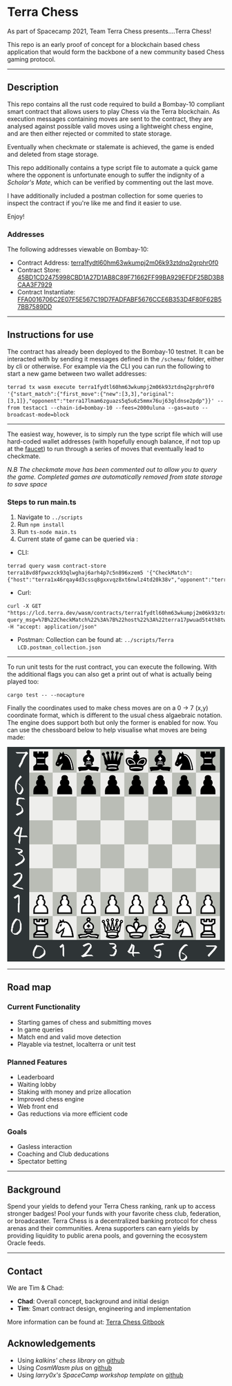 # Terra Chess

As part of Spacecamp 2021, Team Terra Chess presents....Terra Chess!

This repo is an early proof of concept for a blockchain based chess application that would form the backbone of a new community based Chess gaming protocol. 

-------------------------------
## Description

This repo contains all the rust code required to build a Bombay-10 compliant smart contract that allows users to play Chess via the Terra blockchain. 
As execution messages containing moves are sent to the contract, they are analysed against possible valid moves using a lightweight chess engine, and are then either rejected or commited to state storage. 

Eventually when checkmate or stalemate is achieved, the game is ended and deleted from stage storage.

This repo additionally contains a type script file to automate a quick game where the opponent is unfortunate enough to suffer the indignity of a *Scholar's Mate*, which can be verified by commenting out the last move.

I have additionally included a postman collection for some queries to inspect the contract if you're like me and find it easier to use.

Enjoy!

### Addresses

The following addresses viewable on Bombay-10:
- Contract Address: [terra1fydtl60hm63wkumpj2m06k93ztdnq2grphr0f0](https://finder.terra.money/bombay-10/address/terra1fydtl60hm63wkumpj2m06k93ztdnq2grphr0f0)
- Contract Store: [45BD1CD2475998CBD1A27D1AB8C89F71662FF99BA929EFDF25BD3B8CAA3F7929](https://finder.terra.money/bombay-10/tx/45BD1CD2475998CBD1A27D1AB8C89F71662FF99BA929EFDF25BD3B8CAA3F7929)
- Contract Instantiate: [FFA0016706C2E07F5E567C19D7FADFABF5676CCE6B353D4F80F62B57BB7589DD](https://finder.terra.money/bombay-10/tx/FFA0016706C2E07F5E567C19D7FADFABF5676CCE6B353D4F80F62B57BB7589DD)

-------------------------------

## Instructions for use

The contract has already been deployed to the Bombay-10 testnet. It can be interacted with by sending it messages defined in the `/schema/` folder, either by cli or otherwise. For example via the CLI you can run the following to start a new game between two wallet addresses:
```
terrad tx wasm execute terra1fydtl60hm63wkumpj2m06k93ztdnq2grphr0f0 '{"start_match":{"first_move":{"new":[3,3],"original":[3,1]},"opponent":"terra17lmam6zguazs5q5u6z5mmx76uj63gldnse2pdp"}}' --from testacc1 --chain-id=bombay-10 --fees=2000uluna --gas=auto --broadcast-mode=block
```
-------------------------------
The easiest way, however, is to simply run the type script file which will use hard-coded wallet addresses (with hopefully enough balance, if not top up at the [faucet](https://faucet.terra.money/)) to run through a series of moves that eventually lead to checkmate. 

*N.B The checkmate move has been commented out to allow you to query the game. Completed games are automatically removed from state storage to save space*

### Steps to run main.ts
1. Navigate to `../scripts`
2. Run `npm install`
3. Run `ts-node main.ts`
4. Current state of game can be queried via :
- CLI: 
``` 
terrad query wasm contract-store terra18vd8fpwxzck93qlwghaj6arh4p7c5n896xzem5 '{"CheckMatch":{"host":"terra1x46rqay4d3cssq8gxxvqz8xt6nwlz4td20k38v","opponent":"terra17lmam6zguazs5q5u6z5mmx76uj63gldnse2pdp"}}'
```
- Curl:
```
curl -X GET "https://lcd.terra.dev/wasm/contracts/terra1fydtl60hm63wkumpj2m06k93ztdnq2grphr0f0/store?query_msg=%7B%22CheckMatch%22%3A%7B%22host%22%3A%22terra17pwuad5t4th8tw39kyuwmcujty2mceevu6f7rf%22%2C%22opponent%22%3A%22terra1gqwlwpuaj9s9ncu2t88387zdr2z2a7zdm9c205%22%7D%7D" -H "accept: application/json"
```
- Postman: Collection can be found at: `../scripts/Terra LCD.postman_collection.json`
-------------------------------
To run unit tests for the rust contract, you can execute the following. With the additional flags you can also get a print out of what is actually being played too:
```
cargo test -- --nocapture
```
Finally the coordinates used to make chess moves are on a 0 -> 7 (x,y) coordinate format, which is different to the usual chess algaebraic notation. The engine does support both but only the former is enabled for now. You can use the chessboard below to help visualise what moves are being made:

![](ChessBoard_new.png)

----------------------------------------------


## Road map
### **Current Functionality**
* Starting games of chess and submitting moves
* In game queries
* Match end and valid move detection
* Playable via testnet, localterra or unit test

### **Planned Features**
* Leaderboard 
* Waiting lobby
* Staking with money and prize allocation
* Improved chess engine
* Web front end
* Gas reductions via more efficient code

### **Goals**
* Gasless interaction
* Coaching and Club deducations
* Spectator betting 

----------------------------------------------

## Background

Spend your yields to defend your Terra Chess ranking, rank up to access stronger badges!
Pool your funds with your favorite chess club, federation, or broadcaster.
Terra Chess is a decentralized banking protocol for chess arenas and their communities. Arena supporters can earn yields by providing liquidity to public arena pools, and governing the ecosystem Oracle feeds. 

----------------------------------------------

## Contact 

We are Tim & Chad:
 - **Chad**: Overall concept, background and initial design
 - **Tim**: Smart contract design, engineering and implementation

More information can be found at: [Terra Chess Gitbook](https://11chadambrose.gitbook.io/terra-chess/) 

## Acknowledgements
- Using *kalkins' chess library* on [github](https://github.com/kalkins/rust_chess) 
- Using *CosmWasm plus* on [github](https://github.com/CosmWasm/cw-plus)
- Using *larry0x's SpaceCamp workshop template* on [github](https://github.com/larry0x/spacecamp-2021-workshop)

